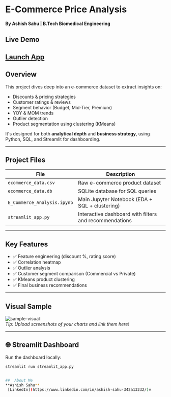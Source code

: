 
# E-Commerce Price Analysis  
**By Ashish Sahu | B.Tech Biomedical Engineering**

##  Live Demo  
 [Launch App](https://ecommerce-price-analysis-7kphxlhjmm7yiphghyfxan.streamlit.app/)
---

##  Overview

This project dives deep into an e-commerce dataset to extract insights on:
-  Discounts & pricing strategies
-  Customer ratings & reviews
-  Segment behavior (Budget, Mid-Tier, Premium)
-  YOY & MOM trends
-  Outlier detection
-  Product segmentation using clustering (KMeans)

It's designed for both **analytical depth** and **business strategy**, using Python, SQL, and Streamlit for dashboarding.

---

##  Project Files

| File | Description |
|------|-------------|
| `ecommerce_data.csv` | Raw e-commerce product dataset |
| `ecommerce_data.db` | SQLite database for SQL queries |
| `E_Commerce_Analysis.ipynb` | Main Jupyter Notebook (EDA + SQL + clustering) |
| `streamlit_app.py` | Interactive dashboard with filters and recommendations |

---

##  Key Features

- ✅ Feature engineering (discount %, rating score)
- ✅ Correlation heatmap
- ✅ Outlier analysis
- ✅ Customer segment comparison (Commercial vs Private)
- ✅ KMeans product clustering
- ✅ Final business recommendations

---

##  Visual Sample

![sample-visual](https://github.com/yourusername/ecommerce-price-analysis/blob/main/assets/sample-visual.png)  
*Tip: Upload screenshots of your charts and link them here!*

---

## 🌐 Streamlit Dashboard

Run the dashboard locally:
```bash
streamlit run streamlit_app.py


##  About Me  
**Ashish Sahu**  
 [LinkedIn](https://www.linkedin.com/in/ashish-sahu-342a13232/)v
